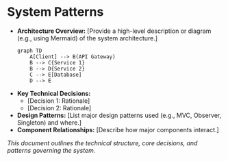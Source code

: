 # System Patterns

*   **Architecture Overview:** [Provide a high-level description or diagram (e.g., using Mermaid) of the system architecture.]
    ```mermaid
    graph TD
        A[Client] --> B(API Gateway)
        B --> C{Service 1}
        B --> D{Service 2}
        C --> E[Database]
        D --> E
    ```
*   **Key Technical Decisions:**
    *   [Decision 1: Rationale]
    *   [Decision 2: Rationale]
*   **Design Patterns:** [List major design patterns used (e.g., MVC, Observer, Singleton) and where.]
*   **Component Relationships:** [Describe how major components interact.]

*This document outlines the technical structure, core decisions, and patterns governing the system.*
